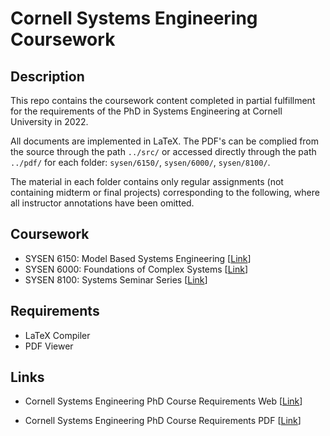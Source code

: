 # Cornell Systems Engineering Coursework

## Description
This repo contains the coursework content completed in partial fulfillment for the requirements of the PhD in Systems Engineering at Cornell University in 2022.

All documents are implemented in LaTeX. The PDF's can be complied from the source through the path ``../src/`` or accessed directly through the path ``../pdf/`` for each folder: ``sysen/6150/``, ``sysen/6000/``, ``sysen/8100/``. 

The material in each folder contains only regular assignments (not containing midterm or final projects) corresponding to the following, where all instructor annotations have been omitted.

## Coursework
- SYSEN 6150: Model Based Systems Engineering [<a href="https://classes.cornell.edu/browse/roster/FA22/class/SYSEN/6150">Link</a>]
- SYSEN 6000: Foundations of Complex Systems [<a href="https://classes.cornell.edu/browse/roster/FA22/class/SYSEN/6000">Link</a>]
- SYSEN 8100: Systems Seminar Series [<a href="https://classes.cornell.edu/browse/roster/FA22/class/SYSEN/8100">Link</a>]

## Requirements
- LaTeX Compiler
- PDF Viewer

## Links
- Cornell Systems Engineering PhD Course Requirements Web [<a href='https://www.systemseng.cornell.edu/se/programs/systems-phd/systems-phd-degree-requirements'>Link</a>]

- Cornell Systems Engineering PhD Course Requirements PDF [<a href='https://www.systemseng.cornell.edu/sites/default/files/users/user7731/Systems%20Ph.D%20Degree%20Requirements-%20FA18%20(VD).pdf'>Link</a>]
